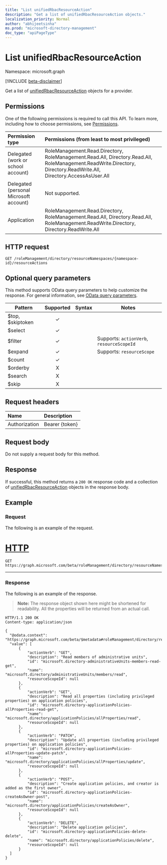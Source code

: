 ```yaml
---
title: "List unifiedRbacResourceAction"
description: "Get a list of unifiedRbacResourceAction objects."
localization_priority: Normal
author: "abhijeetsinha"
ms.prod: "microsoft-directory-management"
doc_type: "apiPageType"
---
```


# List unifiedRbacResourceAction

Namespace: microsoft.graph

[!INCLUDE [beta-disclaimer](../../includes/beta-disclaimer.md)]

Get a list of [unifiedRbacResourceAction](../resources/unifiedrbacresourceaction.md) objects for a provider. 

## Permissions

One of the following permissions is required to call this API. To learn more, including how to choose permissions, see [Permissions](/graph/permissions-reference).

|Permission type      | Permissions (from least to most privileged)              |
|:--------------------|:---------------------------------------------------------|
|Delegated (work or school account) | RoleManagement.Read.Directory, RoleManagement.Read.All, Directory.Read.All, RoleManagement.ReadWrite.Directory, Directory.ReadWrite.All, Directory.AccessAsUser.All    |
|Delegated (personal Microsoft account) | Not supported.    |
|Application | RoleManagement.Read.Directory, RoleManagement.Read.All, Directory.Read.All, RoleManagement.ReadWrite.Directory, Directory.ReadWrite.All |

## HTTP request

<!-- { "blockType": "ignored" } -->

```http
GET /roleManagement/directory/resourceNamespaces/{namespace-id}/resourceActions
```

## Optional query parameters

This method supports OData query parameters to help customize the response. For general information, see [OData query parameters](/graph/query-parameters).

| Pattern          | Supported | Syntax | Notes                                     |
| ---------------- | :-------: | ------ | ----------------------------------------- |
| $top, $skiptoken |     ✓     |        |                                           |
| $select          |     ✓     |        |                                           |
| $filter          |     ✓     |        | Supports: `actionVerb`, `resourceScopeId` |
| $expand          |     ✓     |        | Supports: `resourceScope`                 |
| $count           |     ✓     |        |                                           |
| $orderby         |     X     |        |                                           |
| $search          |     X     |        |                                           |
| $skip            |     X     |        |                                           |

## Request headers

| Name      |Description|
|:----------|:----------|
| Authorization | Bearer {token} |

## Request body

Do not supply a request body for this method.

## Response

If successful, this method returns a `200 OK` response code and a collection of [unifiedRbacResourceAction](../resources/unifiedrbacresourceaction.md) objects in the response body.

## Example

### Request

The following is an example of the request.


# [HTTP](#tab/http)
<!-- {
  "blockType": "request",
  "name": "list_unifiedrbacresourceaction"
}-->

```msgraph-interactive
GET https://graph.microsoft.com/beta/roleManagement/directory/resourceNamespaces/microsoft.directory/resourceActions
```
---

### Response

The following is an example of the response.

> **Note:** The response object shown here might be shortened for readability. All the properties will be returned from an actual call.

<!-- {
  "blockType": "response",
  "truncated": true,
  "@odata.type": "microsoft.graph.unifiedRbacResourceAction"
} -->

```http
HTTP/1.1 200 OK
Content-type: application/json

{
  "@odata.context": "https://graph.microsoft.com/beta/$metadata#roleManagement/directory/resourceNamespaces('microsoft.directory')/resourceActions",
  "value": [
      {
          "actionVerb": "GET",
          "description": "Read members of administrative units",
          "id": "microsoft.directory-administrativeUnits-members-read-get",
          "name": "microsoft.directory/administrativeUnits/members/read",
          "resourceScopeId": null
      },
      {
          "actionVerb": "GET",
          "description": "Read all properties (including privileged properties) on application policies",
          "id": "microsoft.directory-applicationPolicies-allProperties-read-get",
          "name": "microsoft.directory/applicationPolicies/allProperties/read",
          "resourceScopeId": null
      },
      {
          "actionVerb": "PATCH",
          "description": "Update all properties (including privileged properties) on application policies",
          "id": "microsoft.directory-applicationPolicies-allProperties-update-patch",
          "name": "microsoft.directory/applicationPolicies/allProperties/update",
          "resourceScopeId": null
      },
      {
          "actionVerb": "POST",
          "description": "Create application policies, and creator is added as the first owner",
          "id": "microsoft.directory-applicationPolicies-createAsOwner-post",
          "name": "microsoft.directory/applicationPolicies/createAsOwner",
          "resourceScopeId": null
      },
      {
          "actionVerb": "DELETE",
          "description": "Delete application policies",
          "id": "microsoft.directory-applicationPolicies-delete-delete",
          "name": "microsoft.directory/applicationPolicies/delete",
          "resourceScopeId": null
      }
  ]
}

```

<!-- uuid: 16cd6b66-4b1a-43a1-adaf-3a886856ed98
2019-02-04 14:57:30 UTC -->
<!-- {
  "type": "#page.annotation",
  "description": "List unifiedRbacResourceAction",
  "keywords": "",
  "section": "documentation",
  "tocPath": ""
}-->
